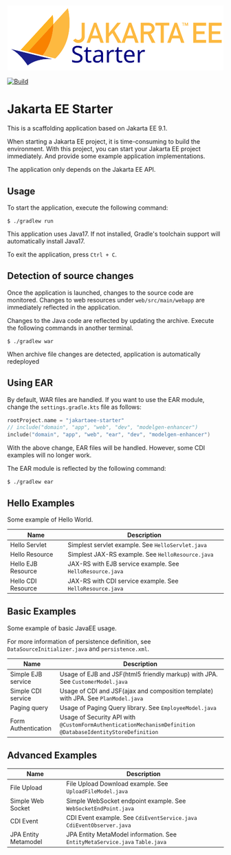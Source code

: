 
![jakarta-ee-starter](doc/images/jakarta-ee-starter-logo.svg)


[![Build](https://github.com/naotsugu/jakartaee-starter/actions/workflows/gradle-build.yml/badge.svg)](https://github.com/naotsugu/jakartaee-starter/actions/workflows/gradle-build.yml)

# Jakarta EE Starter

This is a scaffolding application based on Jakarta EE 9.1.

When starting a Jakarta EE project, it is time-consuming to build the environment. With this project, you can start your Jakarta EE project immediately. And provide some example application implementations.

The application only depends on the Jakarta EE API.


## Usage

To start the application, execute the following command:

```shell
$ ./gradlew run
```

This application uses Java17. If not installed, Gradle's toolchain support will automatically install Java17.

To exit the application, press `Ctrl + C`.


## Detection of source changes

Once the application is launched, changes to the source code are monitored. Changes to web resources under `web/src/main/webapp` are immediately reflected in the application.

Changes to the Java code are reflected by updating the archive. Execute the following commands in another terminal.

```shell
$ ./gradlew war
```

When archive file changes are detected, application is automatically redeployed


## Using EAR

By default, WAR files are handled. If you want to use the EAR module, change the `settings.gradle.kts` file as follows:

```kotlin
rootProject.name = "jakartaee-starter"
// include("domain", "app", "web", "dev", "modelgen-enhancer")
include("domain", "app", "web", "ear", "dev", "modelgen-enhancer")
```

With the above change, EAR files will be handled. However, some CDI examples will no longer work.

The EAR module is reflected by the following command:

```shell
$ ./gradlew ear
```


## Hello Examples

Some example of Hello World.

|Name| Description                                             |
|---|---------------------------------------------------------|
|Hello Servlet| Simplest servlet example. See `HelloServlet.java`       |
|Hello Resource| Simplest JAX-RS example. See `HelloResource.java`       |
|Hello EJB Resource| JAX-RS with EJB service example. See `HelloResource.java` |
|Hello CDI Resource| JAX-RS with CDI service example. See `HelloResource.java` |


## Basic Examples

Some example of basic JavaEE usage.

For more information of persistence definition, see `DataSourceInitializer.java` and `persistence.xml`.

|Name| Description                                                                                                  |
|---|--------------------------------------------------------------------------------------------------------------|
|Simple EJB service| Usage of EJB and JSF(html5 friendly markup) with JPA. See `CustomerModel.java`                               |
|Simple CDI service| Usage of CDI and JSF(ajax and composition template) with JPA. See `PlanModel.java`                           |
|Paging query| Usage of Paging Query library. See `EmployeeModel.java`                                                      |
|Form Authentication| Usage of Security API with `@CustomFormAuthenticationMechanismDefinition` `@DatabaseIdentityStoreDefinition` |


## Advanced Examples


|Name| Description                                                           |
|---|-----------------------------------------------------------------------|
|File Upload| File Upload Download example. See `UploadFileModel.java`                |
|Simple Web Socket| Simple WebSocket endpoint example. See `WebSocketEndPoint.java`       |
|CDI Event| CDI Event example. See `CdiEventService.java` `CdiEventObserver.java` |
|JPA Entity Metamodel| JPA Entity MetaModel information. See `EntityMetaService.java` `Table.java` |

